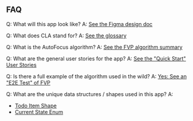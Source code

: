 ## FAQ

Q: What will this app look like? A: [See the Figma design doc](https://www.figma.com/file/xLQLwhw01n12pKgAnRt8Pt/AutoFocus-Design-Doc?node-id=0%3A1)

Q: What does CLA stand for? A: [See the glossary](https://github.com/avidrucker/autofocus-exp/blob/master/docs/glossary.md)

Q: What is the AutoFocus algorithm? A: [See the FVP algorithm summary](https://github.com/avidrucker/autofocus-exp/blob/master/docs/algorithm.md)

Q: What are the general user stories for the app? A: [See the "Quick Start" User Stories](https://github.com/avidrucker/autofocus-exp/blob/master/quick_start_user_stories.md)

Q: Is there a full example of the algorithm used in the wild? A: [Yes: See an "E2E Test" of FVP](https://github.com/avidrucker/autofocus-exp/blob/master/end-to-end-test-fvp.md)

Q: What are the unique data structures / shapes used in this app? A:

- [Todo Item Shape](https://github.com/avidrucker/autofocus-exp/blob/master/todo_item_shape.md)
- [Current State Enum](https://github.com/avidrucker/autofocus-exp/blob/master/current_state_enum.md)